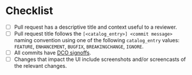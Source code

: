 <!--
  See the contributing guide for detailed guidance about contributing.
  https://github.com/perses/perses/blob/main/CONTRIBUTING.md
 -->

# Checklist

- [ ] Pull request has a descriptive title and context useful to a reviewer.
- [ ] Pull request title follows the `[<catalog_entry>] <commit message>` naming convention using one of the following `catalog_entry` values: `FEATURE`, `ENHANCEMENT`, `BUGFIX`, `BREAKINGCHANGE`, `IGNORE`.
- [ ] All commits have [DCO signoffs](https://github.com/probot/dco#how-it-works).
- [ ] Changes that impact the UI include screenshots and/or screencasts of the relevant changes.
